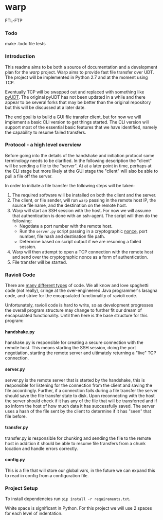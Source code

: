 warp
====

FTL-FTP

### Todo
make .todo file
tests

### Introduction
This readme aims to be both a source of documentation and a development plan
for the *warp* project. Warp aims to provide fast file transfer over UDT. 
The project will be implemented in Python 2.7 and at the moment using TCP.

Eventually TCP will be swapped out and replaced with something like 
[pyUDT](https://github.com/cjhanks/PyUDT). The original pyUDT has not been 
updated in a while and there appear to be several forks that may be better than
the original repository but this will be discussed at a later date. 

The end goal is to build a GUI file transfer client, but for now we will 
implement a basic CLI version to get things started. The CLI version will 
support most of the essential basic features that we have identified, namely 
the capability to resume failed transfers.

### Protocol - a high level overview
Before going into the details of the handshake and initiation protocol some
terminology needs to be clarified. In the following description the 
"client" will be sending a file to the "server". At at a later point in time,
perhaps at the CLI stage but more likely at the GUI stage the "client" will 
also be able to pull a file off the server.

In order to initiate a file transfer the following steps will be taken:

1. The required software will be installed on both the client and the server.
2. The client, or file sender, will run `warp` passing in the remote host 
IP, the source file name, and the destination on the remote host.
3. Warp will start an SSH session with the host. For now we will assume
that authentication is done with an ssh-agent. The script will then do the 
following:
    - Negotiate a port number with the remote host.
    - Run the `server.py` script passing in a cryptographic 
      [nonce](http://en.wikipedia.org/wiki/Cryptographic_nonce), port 
      number, file hash and destination file path.
    - Determine based on script output if we are resuming a failed session.
4. Warp will then attempt to open a TCP connection with the remote host and 
send over the cryptographic nonce as a form of authentication. 
5. File transfer will be started.

### Ravioli Code
There are [many different types](http://en.wikipedia.org/wiki/Spaghetti_code#Related_terms) 
of code. We all know and love spaghetti code (not really), cringe at the 
over-engineered Java programmer's lasagna code, and strive for the encapsulated
functionality of ravioli code. 

Unfortunately, ravioli code is hard to write, so as development progresses the
overall program structure may change to further fit our dream of encapsulated
functionality. Until then here is the base structure for this program:

#### handshake.py
hanshake.py is responsible for creating a secure connection with the remote 
host. This means starting the SSH session, doing the port negotiation, 
starting the remote server and ultimately returning a "live" TCP connection.

#### server.py
server.py is the remote server that is started by the handshake, this is responsible
for listening for the connection from the client and saving the file 
accordingly. Further, if a connection fails during a file transfer the server
should save the file transfer state to disk. Upon reconnecting with the host
the server should check if it has any of the file that will be transferred
and if so inform the host of how much data it has successfully saved. The
server uses a hash of the file sent by the client to determine if it has
"seen" that file before. 

#### transfer.py
transfer.py is responsible for chunking and sending the file to the remote host
in addition it should be able to resume file transfers from a chunk location
and handle errors correctly.

#### config.py
This is a file that will store our global vars, in the future we can expand 
this to read in config from a configuration file.

### Project Setup
To install dependencies run `pip install -r requirements.txt`.

White space is significant in Python. For this project we will use 2 spaces for
each level of indentation. 

